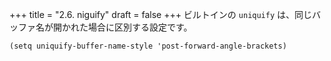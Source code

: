 +++
title = "2.6. niguify"
draft = false
+++
ビルトインの `uniquify` は、同じバッファ名が開かれた場合に区別する設定です。

```elisp
(setq uniquify-buffer-name-style 'post-forward-angle-brackets)
```
